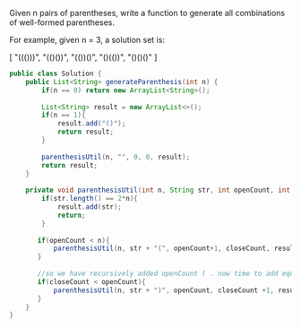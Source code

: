 Given n pairs of parentheses, write a function to generate all combinations of well-formed parentheses.

For example, given n = 3, a solution set is:

[
  "((()))",
  "(()())",
  "(())()",
  "()(())",
  "()()()"
]

```java
public class Solution {
    public List<String> generateParenthesis(int n) {
        if(n == 0) return new ArrayList<String>();
        
        List<String> result = new ArrayList<>();
        if(n == 1){
            result.add("()");
            return result;
        }
        
        parenthesisUtil(n, "", 0, 0, result);
        return result;
    }
    
    private void parenthesisUtil(int n, String str, int openCount, int closeCount, List<String> result){
        if(str.length() == 2*n){
            result.add(str);
            return;
        }
        
       if(openCount < n){
           parenthesisUtil(n, str + "(", openCount+1, closeCount, result);
       }
       
       //so we have recursively added openCount ( . now time to add equal ) parenthesis.
       if(closeCount < openCount){
           parenthesisUtil(n, str + ")", openCount, closeCount +1, result);
       }
    }
}
```
